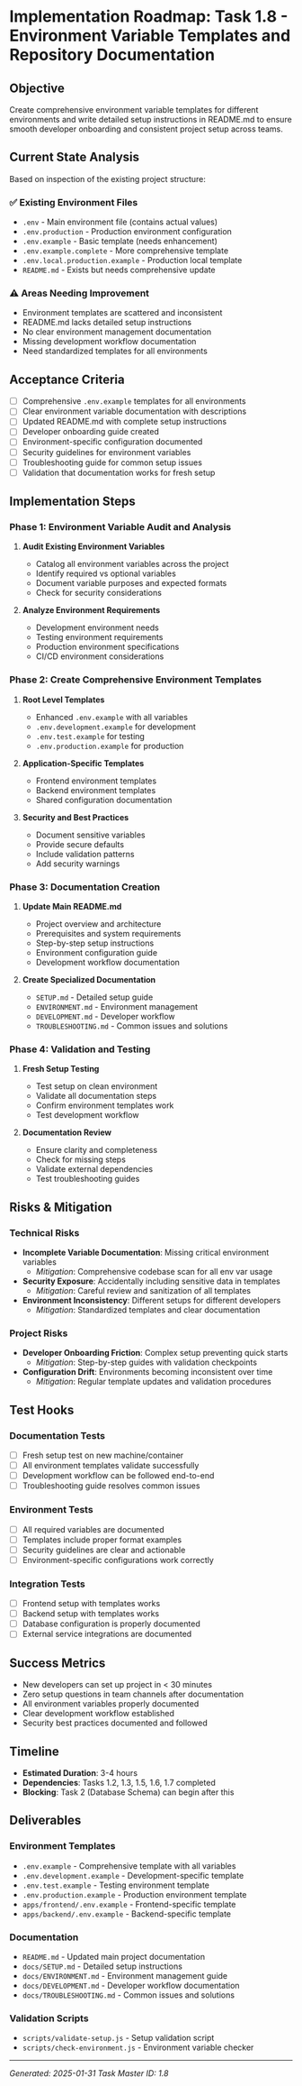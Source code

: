 # Implementation Roadmap: Task 1.8 - Environment Variable Templates and Repository Documentation

## Objective
Create comprehensive environment variable templates for different environments and write detailed setup instructions in README.md to ensure smooth developer onboarding and consistent project setup across teams.

## Current State Analysis
Based on inspection of the existing project structure:

### ✅ Existing Environment Files
- `.env` - Main environment file (contains actual values)
- `.env.production` - Production environment configuration
- `.env.example` - Basic template (needs enhancement)
- `.env.example.complete` - More comprehensive template
- `.env.local.production.example` - Production local template
- `README.md` - Exists but needs comprehensive update

### ⚠️ Areas Needing Improvement
- Environment templates are scattered and inconsistent
- README.md lacks detailed setup instructions
- No clear environment management documentation
- Missing development workflow documentation
- Need standardized templates for all environments

## Acceptance Criteria
- [ ] Comprehensive `.env.example` templates for all environments
- [ ] Clear environment variable documentation with descriptions
- [ ] Updated README.md with complete setup instructions
- [ ] Developer onboarding guide created
- [ ] Environment-specific configuration documented
- [ ] Security guidelines for environment variables
- [ ] Troubleshooting guide for common setup issues
- [ ] Validation that documentation works for fresh setup

## Implementation Steps

### Phase 1: Environment Variable Audit and Analysis
1. **Audit Existing Environment Variables**
   - Catalog all environment variables across the project
   - Identify required vs optional variables
   - Document variable purposes and expected formats
   - Check for security considerations

2. **Analyze Environment Requirements**
   - Development environment needs
   - Testing environment requirements
   - Production environment specifications
   - CI/CD environment considerations

### Phase 2: Create Comprehensive Environment Templates
1. **Root Level Templates**
   - Enhanced `.env.example` with all variables
   - `.env.development.example` for development
   - `.env.test.example` for testing
   - `.env.production.example` for production

2. **Application-Specific Templates**
   - Frontend environment templates
   - Backend environment templates
   - Shared configuration documentation

3. **Security and Best Practices**
   - Document sensitive variables
   - Provide secure defaults
   - Include validation patterns
   - Add security warnings

### Phase 3: Documentation Creation
1. **Update Main README.md**
   - Project overview and architecture
   - Prerequisites and system requirements
   - Step-by-step setup instructions
   - Environment configuration guide
   - Development workflow documentation

2. **Create Specialized Documentation**
   - `SETUP.md` - Detailed setup guide
   - `ENVIRONMENT.md` - Environment management
   - `DEVELOPMENT.md` - Developer workflow
   - `TROUBLESHOOTING.md` - Common issues and solutions

### Phase 4: Validation and Testing
1. **Fresh Setup Testing**
   - Test setup on clean environment
   - Validate all documentation steps
   - Confirm environment templates work
   - Test development workflow

2. **Documentation Review**
   - Ensure clarity and completeness
   - Check for missing steps
   - Validate external dependencies
   - Test troubleshooting guides

## Risks & Mitigation

### Technical Risks
- **Incomplete Variable Documentation**: Missing critical environment variables
  - *Mitigation*: Comprehensive codebase scan for all env var usage
- **Security Exposure**: Accidentally including sensitive data in templates
  - *Mitigation*: Careful review and sanitization of all templates
- **Environment Inconsistency**: Different setups for different developers
  - *Mitigation*: Standardized templates and clear documentation

### Project Risks
- **Developer Onboarding Friction**: Complex setup preventing quick starts
  - *Mitigation*: Step-by-step guides with validation checkpoints
- **Configuration Drift**: Environments becoming inconsistent over time
  - *Mitigation*: Regular template updates and validation procedures

## Test Hooks

### Documentation Tests
- [ ] Fresh setup test on new machine/container
- [ ] All environment templates validate successfully
- [ ] Development workflow can be followed end-to-end
- [ ] Troubleshooting guide resolves common issues

### Environment Tests
- [ ] All required variables are documented
- [ ] Templates include proper format examples
- [ ] Security guidelines are clear and actionable
- [ ] Environment-specific configurations work correctly

### Integration Tests
- [ ] Frontend setup with templates works
- [ ] Backend setup with templates works
- [ ] Database configuration is properly documented
- [ ] External service integrations are documented

## Success Metrics
- New developers can set up project in < 30 minutes
- Zero setup questions in team channels after documentation
- All environment variables properly documented
- Clear development workflow established
- Security best practices documented and followed

## Timeline
- **Estimated Duration**: 3-4 hours
- **Dependencies**: Tasks 1.2, 1.3, 1.5, 1.6, 1.7 completed
- **Blocking**: Task 2 (Database Schema) can begin after this

## Deliverables

### Environment Templates
- `.env.example` - Comprehensive template with all variables
- `.env.development.example` - Development-specific template
- `.env.test.example` - Testing environment template  
- `.env.production.example` - Production environment template
- `apps/frontend/.env.example` - Frontend-specific template
- `apps/backend/.env.example` - Backend-specific template

### Documentation
- `README.md` - Updated main project documentation
- `docs/SETUP.md` - Detailed setup instructions
- `docs/ENVIRONMENT.md` - Environment management guide
- `docs/DEVELOPMENT.md` - Developer workflow documentation
- `docs/TROUBLESHOOTING.md` - Common issues and solutions

### Validation Scripts
- `scripts/validate-setup.js` - Setup validation script
- `scripts/check-environment.js` - Environment variable checker

---
*Generated: 2025-01-31*
*Task Master ID: 1.8*